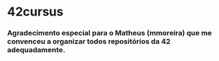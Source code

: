# 42cursus

### Agradecimento especial para o Matheus (mmoreira) que me convenceu a organizar todos repositórios da 42 adequadamente.
